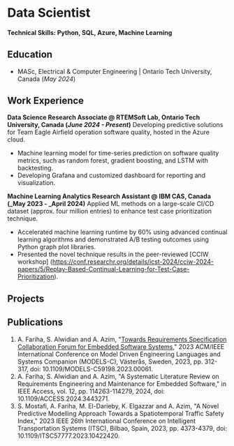 # Data Scientist

#### Technical Skills: Python, SQL, Azure, Machine Learning

## Education						       		
- MASc, Electrical & Computer Engineering	| Ontario Tech University, Canada (_May 2024_)	 			        		

## Work Experience
**Data Science Research Associate @ RTEMSoft Lab, Ontario Tech University, Canada (_June 2024 - Present_)**
Developing predictive solutions for Team Eagle Airfield operation software quality, hosted in the Azure cloud.
- Machine learning model for time-series prediction on software quality metrics, such as random forest, gradient boosting, and LSTM with backtesting.
-	Developing Grafana and customized dashboard for reporting and visualization.  

**Machine Learning Analytics Research Assistant @ IBM CAS, Canada (_May 2023 - _April 2024)**
Applied ML methods on a large-scale CI/CD dataset (approx. four million entries) to enhance test case prioritization technique. 
- Accelerated machine learning runtime by 60% using advanced continual learning algorithms and demonstrated A/B testing outcomes using Python graph plot libraries.
- Presented the novel technique results in the peer-reviewed [CCIW workshop] (https://conf.researchr.org/details/icst-2024/cciw-2024-papers/5/Replay-Based-Continual-Learning-for-Test-Case-Prioritization).

## Projects


## Publications
1. A. Fariha, S. Alwidian and A. Azim, "[Towards Requirements Specification Collaboration Forum for Embedded Software Systems](https://ieeexplore.ieee.org/abstract/document/10350761)," 2023 ACM/IEEE International Conference on Model Driven Engineering Languages and Systems Companion (MODELS-C), Västerås, Sweden, 2023, pp. 312-317, doi: 10.1109/MODELS-C59198.2023.00061.
2. A. Fariha, S. Alwidian and A. Azim, "A Systematic Literature Review on Requirements Engineering and Maintenance for Embedded Software," in IEEE Access, vol. 12, pp. 114263-114279, 2024, doi: 10.1109/ACCESS.2024.3443271.
3. S. Mostafi, A. Fariha, M. El-Darieby, K. Elgazzar and A. Azim, "A Novel Predictive Modelling Approach Towards a Spatiotemporal Traffic Safety Index," 2023 IEEE 26th International Conference on Intelligent Transportation Systems (ITSC), Bilbao, Spain, 2023, pp. 4373-4379, doi: 10.1109/ITSC57777.2023.10422420.

